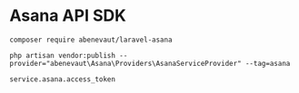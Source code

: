 # Asana API SDK

```
composer require abenevaut/laravel-asana
```

```
php artisan vendor:publish --provider="abenevaut\Asana\Providers\AsanaServiceProvider" --tag=asana
```

```
service.asana.access_token
```